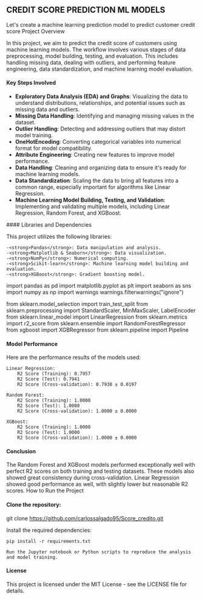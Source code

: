 ## CREDIT SCORE PREDICTION ML MODELS


Let's create a machine learning prediction model to predict customer credit score
Project Overview

In this project, we aim to predict the credit score of customers using machine learning models. The workflow involves various stages of data preprocessing, model building, testing, and evaluation. This includes handling missing data, dealing with outliers, and performing feature engineering, data standardization, and machine learning model evaluation.
#### Key Steps Involved
<ul>
    <li><strong>Exploratory Data Analysis (EDA) and Graphs</strong>: Visualizing the data to understand distributions, relationships, and potential issues such as missing data and outliers.</li>
    <li><strong>Missing Data Handling</strong>: Identifying and managing missing values in the dataset.</li>
    <li><strong>Outlier Handling</strong>: Detecting and addressing outliers that may distort model training.</li>
    <li><strong>OneHotEncoding</strong>: Converting categorical variables into numerical format for model compatibility.</li>
    <li><strong>Attribute Engineering</strong>: Creating new features to improve model performance.</li>
    <li><strong>Data Handling</strong>: Cleaning and organizing data to ensure it's ready for machine learning models.</li>
    <li><strong>Data Standardization</strong>: Scaling the data to bring all features into a common range, especially important for algorithms like Linear Regression.</li>
    <li><strong>Machine Learning Model Building, Testing, and Validation</strong>: Implementing and validating multiple models, including Linear Regression, Random Forest, and XGBoost.</li>
</ul>
#### Libraries and Dependencies

This project utilizes the following libraries:

    -<strong>Pandas</strong>: Data manipulation and analysis.
    -<strong>Matplotlib & Seaborn</strong>: Data visualization.
    -<strong>NumPy</strong>: Numerical computing.
    -<strong>Scikit-learn</strong>: Machine learning model building and evaluation.
    -<strong>XGBoost</strong>: Gradient boosting model.

import pandas as pd
import matplotlib.pyplot as plt
import seaborn as sns
import numpy as np
import warnings
warnings.filterwarnings("ignore")

from sklearn.model_selection import train_test_split
from sklearn.preprocessing import StandardScaler, MinMaxScaler, LabelEncoder
from sklearn.linear_model import LinearRegression
from sklearn.metrics import r2_score
from sklearn.ensemble import RandomForestRegressor
from xgboost import XGBRegressor
from sklearn.pipeline import Pipeline

#### Model Performance

Here are the performance results of the models used:

    Linear Regression:
        R2 Score (Training): 0.7957
        R2 Score (Test): 0.7941
        R2 Score (Cross-validation): 0.7938 ± 0.0197

    Random Forest:
        R2 Score (Training): 1.0000
        R2 Score (Test): 1.0000
        R2 Score (Cross-validation): 1.0000 ± 0.0000

    XGBoost:
        R2 Score (Training): 1.0000
        R2 Score (Test): 1.0000
        R2 Score (Cross-validation): 1.0000 ± 0.0000

#### Conclusion

The Random Forest and XGBoost models performed exceptionally well with perfect R2 scores on both training and testing datasets. These models also showed great consistency during cross-validation. Linear Regression showed good performance as well, with slightly lower but reasonable R2 scores.
How to Run the Project

#### Clone the repository:

git clone https://github.com/carlossalgado95/Score_credito.git

Install the required dependencies:

    pip install -r requirements.txt

    Run the Jupyter notebook or Python scripts to reproduce the analysis and model training.

#### License

This project is licensed under the MIT License - see the LICENSE file for details.
